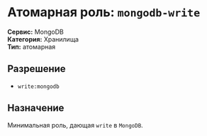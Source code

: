 # Атомарная роль: `mongodb-write`

**Сервис:** MongoDB  
**Категория:** Хранилища  
**Тип:** атомарная

## Разрешение
- `write:mongodb`

## Назначение
Минимальная роль, дающая `write` в `MongoDB`.
